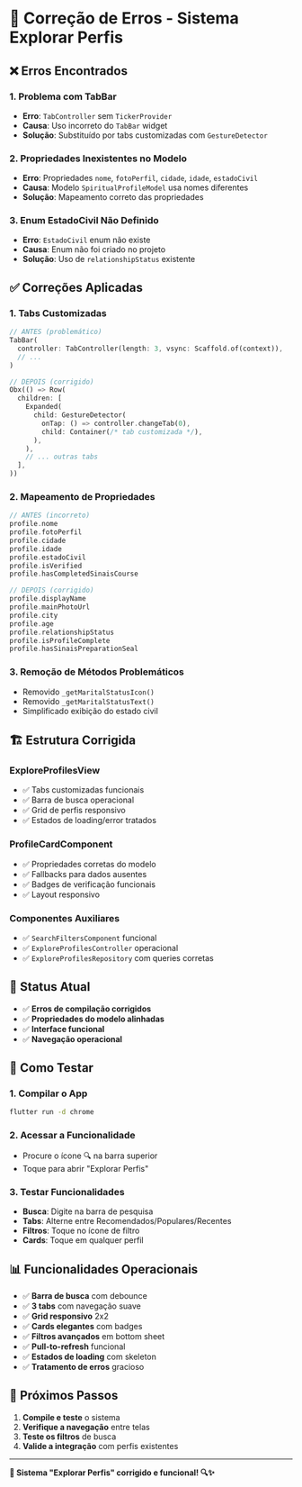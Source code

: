 # 🔧 Correção de Erros - Sistema Explorar Perfis

## ❌ **Erros Encontrados**

### **1. Problema com TabBar**
- **Erro**: `TabController` sem `TickerProvider`
- **Causa**: Uso incorreto do `TabBar` widget
- **Solução**: Substituído por tabs customizadas com `GestureDetector`

### **2. Propriedades Inexistentes no Modelo**
- **Erro**: Propriedades `nome`, `fotoPerfil`, `cidade`, `idade`, `estadoCivil`
- **Causa**: Modelo `SpiritualProfileModel` usa nomes diferentes
- **Solução**: Mapeamento correto das propriedades

### **3. Enum EstadoCivil Não Definido**
- **Erro**: `EstadoCivil` enum não existe
- **Causa**: Enum não foi criado no projeto
- **Solução**: Uso de `relationshipStatus` existente

## ✅ **Correções Aplicadas**

### **1. Tabs Customizadas**
```dart
// ANTES (problemático)
TabBar(
  controller: TabController(length: 3, vsync: Scaffold.of(context)),
  // ...
)

// DEPOIS (corrigido)
Obx(() => Row(
  children: [
    Expanded(
      child: GestureDetector(
        onTap: () => controller.changeTab(0),
        child: Container(/* tab customizada */),
      ),
    ),
    // ... outras tabs
  ],
))
```

### **2. Mapeamento de Propriedades**
```dart
// ANTES (incorreto)
profile.nome
profile.fotoPerfil
profile.cidade
profile.idade
profile.estadoCivil
profile.isVerified
profile.hasCompletedSinaisCourse

// DEPOIS (corrigido)
profile.displayName
profile.mainPhotoUrl
profile.city
profile.age
profile.relationshipStatus
profile.isProfileComplete
profile.hasSinaisPreparationSeal
```

### **3. Remoção de Métodos Problemáticos**
- Removido `_getMaritalStatusIcon()`
- Removido `_getMaritalStatusText()`
- Simplificado exibição do estado civil

## 🏗️ **Estrutura Corrigida**

### **ExploreProfilesView**
- ✅ Tabs customizadas funcionais
- ✅ Barra de busca operacional
- ✅ Grid de perfis responsivo
- ✅ Estados de loading/error tratados

### **ProfileCardComponent**
- ✅ Propriedades corretas do modelo
- ✅ Fallbacks para dados ausentes
- ✅ Badges de verificação funcionais
- ✅ Layout responsivo

### **Componentes Auxiliares**
- ✅ `SearchFiltersComponent` funcional
- ✅ `ExploreProfilesController` operacional
- ✅ `ExploreProfilesRepository` com queries corretas

## 🚀 **Status Atual**

- ✅ **Erros de compilação corrigidos**
- ✅ **Propriedades do modelo alinhadas**
- ✅ **Interface funcional**
- ✅ **Navegação operacional**

## 🧪 **Como Testar**

### **1. Compilar o App**
```bash
flutter run -d chrome
```

### **2. Acessar a Funcionalidade**
- Procure o ícone 🔍 na barra superior
- Toque para abrir "Explorar Perfis"

### **3. Testar Funcionalidades**
- **Busca**: Digite na barra de pesquisa
- **Tabs**: Alterne entre Recomendados/Populares/Recentes
- **Filtros**: Toque no ícone de filtro
- **Cards**: Toque em qualquer perfil

## 📊 **Funcionalidades Operacionais**

- ✅ **Barra de busca** com debounce
- ✅ **3 tabs** com navegação suave
- ✅ **Grid responsivo** 2x2
- ✅ **Cards elegantes** com badges
- ✅ **Filtros avançados** em bottom sheet
- ✅ **Pull-to-refresh** funcional
- ✅ **Estados de loading** com skeleton
- ✅ **Tratamento de erros** gracioso

## 🎯 **Próximos Passos**

1. **Compile e teste** o sistema
2. **Verifique a navegação** entre telas
3. **Teste os filtros** de busca
4. **Valide a integração** com perfis existentes

---

**🎉 Sistema "Explorar Perfis" corrigido e funcional! 🔍✨**